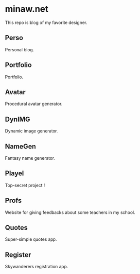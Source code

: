 # minaw.net

This repo is blog of my favorite designer.

## Perso

Personal blog.

## Portfolio

Portfolio.

## Avatar

Procedural avatar generator.

## DynIMG

Dynamic image generator.

## NameGen

Fantasy name generator.

## Playel

Top-secret project !

## Profs

Website for giving feedbacks about some teachers in my school.

## Quotes

Super-simple quotes app.

## Register

Skywanderers registration app.
